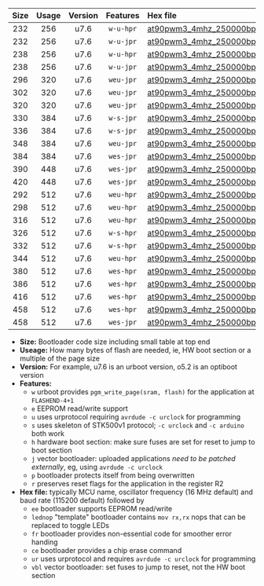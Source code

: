 |Size|Usage|Version|Features|Hex file|
|:-:|:-:|:-:|:-:|:--|
|232|256|u7.6|`w-u-hpr`|[at90pwm3_4mhz_250000bps_ur.hex](https://raw.githubusercontent.com/stefanrueger/urboot/main/at90pwm3_4mhz_250000bps_ur.hex)|
|232|256|u7.6|`w-u-jpr`|[at90pwm3_4mhz_250000bps_ur_vbl.hex](https://raw.githubusercontent.com/stefanrueger/urboot/main/at90pwm3_4mhz_250000bps_ur_vbl.hex)|
|238|256|u7.6|`w-u-hpr`|[at90pwm3_4mhz_250000bps_lednop_ur.hex](https://raw.githubusercontent.com/stefanrueger/urboot/main/at90pwm3_4mhz_250000bps_lednop_ur.hex)|
|238|256|u7.6|`w-u-jpr`|[at90pwm3_4mhz_250000bps_lednop_ur_vbl.hex](https://raw.githubusercontent.com/stefanrueger/urboot/main/at90pwm3_4mhz_250000bps_lednop_ur_vbl.hex)|
|296|320|u7.6|`weu-jpr`|[at90pwm3_4mhz_250000bps_ee_ur_vbl.hex](https://raw.githubusercontent.com/stefanrueger/urboot/main/at90pwm3_4mhz_250000bps_ee_ur_vbl.hex)|
|302|320|u7.6|`weu-jpr`|[at90pwm3_4mhz_250000bps_ee_lednop_ur_vbl.hex](https://raw.githubusercontent.com/stefanrueger/urboot/main/at90pwm3_4mhz_250000bps_ee_lednop_ur_vbl.hex)|
|320|320|u7.6|`weu-jpr`|[at90pwm3_4mhz_250000bps_ee_lednop_fr_ur_vbl.hex](https://raw.githubusercontent.com/stefanrueger/urboot/main/at90pwm3_4mhz_250000bps_ee_lednop_fr_ur_vbl.hex)|
|330|384|u7.6|`w-s-jpr`|[at90pwm3_4mhz_250000bps_vbl.hex](https://raw.githubusercontent.com/stefanrueger/urboot/main/at90pwm3_4mhz_250000bps_vbl.hex)|
|336|384|u7.6|`w-s-jpr`|[at90pwm3_4mhz_250000bps_lednop_vbl.hex](https://raw.githubusercontent.com/stefanrueger/urboot/main/at90pwm3_4mhz_250000bps_lednop_vbl.hex)|
|348|384|u7.6|`weu-jpr`|[at90pwm3_4mhz_250000bps_ee_lednop_fr_ce_ur_vbl.hex](https://raw.githubusercontent.com/stefanrueger/urboot/main/at90pwm3_4mhz_250000bps_ee_lednop_fr_ce_ur_vbl.hex)|
|384|384|u7.6|`wes-jpr`|[at90pwm3_4mhz_250000bps_ee_vbl.hex](https://raw.githubusercontent.com/stefanrueger/urboot/main/at90pwm3_4mhz_250000bps_ee_vbl.hex)|
|390|448|u7.6|`wes-jpr`|[at90pwm3_4mhz_250000bps_ee_lednop_vbl.hex](https://raw.githubusercontent.com/stefanrueger/urboot/main/at90pwm3_4mhz_250000bps_ee_lednop_vbl.hex)|
|420|448|u7.6|`wes-jpr`|[at90pwm3_4mhz_250000bps_ee_lednop_fr_vbl.hex](https://raw.githubusercontent.com/stefanrueger/urboot/main/at90pwm3_4mhz_250000bps_ee_lednop_fr_vbl.hex)|
|292|512|u7.6|`weu-hpr`|[at90pwm3_4mhz_250000bps_ee_ur.hex](https://raw.githubusercontent.com/stefanrueger/urboot/main/at90pwm3_4mhz_250000bps_ee_ur.hex)|
|298|512|u7.6|`weu-hpr`|[at90pwm3_4mhz_250000bps_ee_lednop_ur.hex](https://raw.githubusercontent.com/stefanrueger/urboot/main/at90pwm3_4mhz_250000bps_ee_lednop_ur.hex)|
|316|512|u7.6|`weu-hpr`|[at90pwm3_4mhz_250000bps_ee_lednop_fr_ur.hex](https://raw.githubusercontent.com/stefanrueger/urboot/main/at90pwm3_4mhz_250000bps_ee_lednop_fr_ur.hex)|
|326|512|u7.6|`w-s-hpr`|[at90pwm3_4mhz_250000bps.hex](https://raw.githubusercontent.com/stefanrueger/urboot/main/at90pwm3_4mhz_250000bps.hex)|
|332|512|u7.6|`w-s-hpr`|[at90pwm3_4mhz_250000bps_lednop.hex](https://raw.githubusercontent.com/stefanrueger/urboot/main/at90pwm3_4mhz_250000bps_lednop.hex)|
|344|512|u7.6|`weu-hpr`|[at90pwm3_4mhz_250000bps_ee_lednop_fr_ce_ur.hex](https://raw.githubusercontent.com/stefanrueger/urboot/main/at90pwm3_4mhz_250000bps_ee_lednop_fr_ce_ur.hex)|
|380|512|u7.6|`wes-hpr`|[at90pwm3_4mhz_250000bps_ee.hex](https://raw.githubusercontent.com/stefanrueger/urboot/main/at90pwm3_4mhz_250000bps_ee.hex)|
|386|512|u7.6|`wes-hpr`|[at90pwm3_4mhz_250000bps_ee_lednop.hex](https://raw.githubusercontent.com/stefanrueger/urboot/main/at90pwm3_4mhz_250000bps_ee_lednop.hex)|
|416|512|u7.6|`wes-hpr`|[at90pwm3_4mhz_250000bps_ee_lednop_fr.hex](https://raw.githubusercontent.com/stefanrueger/urboot/main/at90pwm3_4mhz_250000bps_ee_lednop_fr.hex)|
|458|512|u7.6|`wes-hpr`|[at90pwm3_4mhz_250000bps_ee_lednop_fr_ce.hex](https://raw.githubusercontent.com/stefanrueger/urboot/main/at90pwm3_4mhz_250000bps_ee_lednop_fr_ce.hex)|
|458|512|u7.6|`wes-jpr`|[at90pwm3_4mhz_250000bps_ee_lednop_fr_ce_vbl.hex](https://raw.githubusercontent.com/stefanrueger/urboot/main/at90pwm3_4mhz_250000bps_ee_lednop_fr_ce_vbl.hex)|

- **Size:** Bootloader code size including small table at top end
- **Useage:** How many bytes of flash are needed, ie, HW boot section or a multiple of the page size
- **Version:** For example, u7.6 is an urboot version, o5.2 is an optiboot version
- **Features:**
  + `w` urboot provides `pgm_write_page(sram, flash)` for the application at `FLASHEND-4+1`
  + `e` EEPROM read/write support
  + `u` uses urprotocol requiring `avrdude -c urclock` for programming
  + `s` uses skeleton of STK500v1 protocol; `-c urclock` and `-c arduino` both work
  + `h` hardware boot section: make sure fuses are set for reset to jump to boot section
  + `j` vector bootloader: uploaded applications *need to be patched externally*, eg, using `avrdude -c urclock`
  + `p` bootloader protects itself from being overwritten
  + `r` preserves reset flags for the application in the register R2
- **Hex file:** typically MCU name, oscillator frequency (16 MHz default) and baud rate (115200 default) followed by
  + `ee` bootloader supports EEPROM read/write
  + `lednop` "template" bootloader contains `mov rx,rx` nops that can be replaced to toggle LEDs
  + `fr` bootloader provides non-essential code for smoother error handing
  + `ce` bootloader provides a chip erase command
  + `ur` uses urprotocol and requires `avrdude -c urclock` for programming
  + `vbl` vector bootloader: set fuses to jump to reset, not the HW boot section
